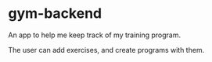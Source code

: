 # gym-backend
An app to help me keep track of my training program.

The user can add exercises, and create programs with them.

